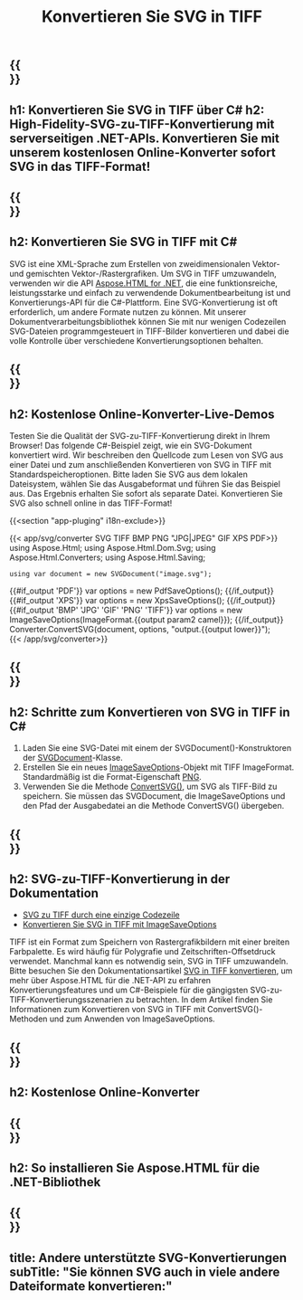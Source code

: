 ﻿---
translation: true
template: /templates/_template-conversion-child.md
title: Konvertieren Sie SVG in TIFF
description: Konvertieren Sie SVG in C# in TIFF. Verwenden Sie einfach die Konverter-API innerhalb von ASP.NET oder einer beliebigen .NET-Anwendung. Probieren Sie den Online-SVG-zu-TIFF-Konverter kostenlos aus!
url: /net/conversion/svg-to-tiff/
family: html
platformtag: net
feature: conversion
informat: SVG
outformat: TIFF
otherformats: PDF XPS GIF JPEG PNG BMP
---

{{<section banner>}}
---
h1: Konvertieren Sie SVG in TIFF über C#
h2: High-Fidelity-SVG-zu-TIFF-Konvertierung mit serverseitigen .NET-APIs. Konvertieren Sie mit unserem kostenlosen Online-Konverter sofort SVG in das TIFF-Format!
---

{{<section overview>}}
---
h2: Konvertieren Sie SVG in TIFF mit C#
---

SVG ist eine XML-Sprache zum Erstellen von zweidimensionalen Vektor- und gemischten Vektor-/Rastergrafiken. Um SVG in TIFF umzuwandeln, verwenden wir die API [Aspose.HTML for .NET](https://products.aspose.com/html/net/), die eine funktionsreiche, leistungsstarke und einfach zu verwendende Dokumentbearbeitung ist und Konvertierungs-API für die C#-Plattform. Eine SVG-Konvertierung ist oft erforderlich, um andere Formate nutzen zu können. Mit unserer Dokumentverarbeitungsbibliothek können Sie mit nur wenigen Codezeilen SVG-Dateien programmgesteuert in TIFF-Bilder konvertieren und dabei die volle Kontrolle über verschiedene Konvertierungsoptionen behalten.

{{<section demos>}}
---
h2: Kostenlose Online-Konverter-Live-Demos
---

Testen Sie die Qualität der SVG-zu-TIFF-Konvertierung direkt in Ihrem Browser! Das folgende C#-Beispiel zeigt, wie ein SVG-Dokument konvertiert wird. Wir beschreiben den Quellcode zum Lesen von SVG aus einer Datei und zum anschließenden Konvertieren von SVG in TIFF mit Standardspeicheroptionen. Bitte laden Sie SVG aus dem lokalen Dateisystem, wählen Sie das Ausgabeformat und führen Sie das Beispiel aus. Das Ergebnis erhalten Sie sofort als separate Datei. Konvertieren Sie SVG also schnell online in das TIFF-Format!

{{<section "app-pluging" i18n-exclude>}}

{{< app/svg/converter SVG TIFF BMP PNG "JPG|JPEG" GIF XPS PDF>}}
using Aspose.Html;
using Aspose.Html.Dom.Svg;
using Aspose.Html.Converters;
using Aspose.Html.Saving;

    using var document = new SVGDocument("image.svg");
{{#if_output 'PDF'}}
    var options = new PdfSaveOptions();
{{/if_output}}
{{#if_output 'XPS'}}
    var options = new XpsSaveOptions();
{{/if_output}}
{{#if_output 'BMP' 'JPG' 'GIF' 'PNG' 'TIFF'}}
    var options = new ImageSaveOptions(ImageFormat.{{output param2 camel}});
{{/if_output}}
    Converter.ConvertSVG(document, options, "output.{{output lower}}");   
{{< /app/svg/converter>}}


{{<section steps>}}
---
h2: Schritte zum Konvertieren von SVG in TIFF in C#
---
1. Laden Sie eine SVG-Datei mit einem der SVGDocument()-Konstruktoren der [SVGDocument](https://reference.aspose.com/html/net/aspose.html.dom.svg/svgdocument)-Klasse.
1. Erstellen Sie ein neues [ImageSaveOptions](https://reference.aspose.com/html/net/aspose.html.saving/imagesaveoptions)-Objekt mit TIFF ImageFormat. Standardmäßig ist die Format-Eigenschaft [PNG](https://reference.aspose.com/html/net/aspose.html.rendering.image/imageformat).
1. Verwenden Sie die Methode [ConvertSVG()](https://reference.aspose.com/html/net/aspose.html.converters.converter/convertsvg/methods/3), um SVG als TIFF-Bild zu speichern. Sie müssen das SVGDocument, die ImageSaveOptions und den Pfad der Ausgabedatei an die Methode ConvertSVG() übergeben.




{{<section documentation>}}
---
h2: SVG-zu-TIFF-Konvertierung in der Dokumentation
---

  - <a href="https://docs.aspose.com/html/net/converting-between-formats/svg-to-tiff/#svg-to-tiff-durch-eine-einzelne-codezeile " target="_blank">SVG zu TIFF durch eine einzige Codezeile</a>
  - <a href="https://docs.aspose.com/html/net/converting-between-formats/svg-to-tiff/#convert-svg-to-tiff-using-imagesaveoptions" target="_blank" >Konvertieren Sie SVG in TIFF mit ImageSaveOptions</a>

TIFF ist ein Format zum Speichern von Rastergrafikbildern mit einer breiten Farbpalette. Es wird häufig für Polygrafie und Zeitschriften-Offsetdruck verwendet. Manchmal kann es notwendig sein, SVG in TIFF umzuwandeln. Bitte besuchen Sie den Dokumentationsartikel [SVG in TIFF konvertieren](https://docs.aspose.com/html/net/converting-between-formats/svg-to-tiff/), um mehr über Aspose.HTML für die .NET-API zu erfahren Konvertierungsfeatures und um C#-Beispiele für die gängigsten SVG-zu-TIFF-Konvertierungsszenarien zu betrachten. In dem Artikel finden Sie Informationen zum Konvertieren von SVG in TIFF mit ConvertSVG()-Methoden und zum Anwenden von ImageSaveOptions.

{{<section online-converters>}}
---
h2: Kostenlose Online-Konverter
---

{{<section get-started>}}
---
h2: So installieren Sie Aspose.HTML für die .NET-Bibliothek
---

{{<section other-conversions>}}
---
title: Andere unterstützte SVG-Konvertierungen
subTitle: "Sie können SVG auch in viele andere Dateiformate konvertieren:"
---